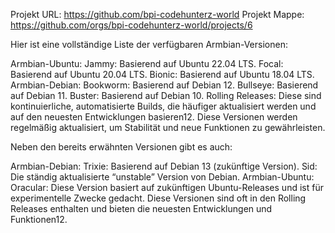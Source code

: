 
Projekt URL:    https://github.com/bpi-codehunterz-world
Projekt Mappe:  https://github.com/orgs/bpi-codehunterz-world/projects/6





Hier ist eine vollständige Liste der verfügbaren Armbian-Versionen:

Armbian-Ubuntu:
Jammy: Basierend auf Ubuntu 22.04 LTS.
Focal: Basierend auf Ubuntu 20.04 LTS.
Bionic: Basierend auf Ubuntu 18.04 LTS.
Armbian-Debian:
Bookworm: Basierend auf Debian 12.
Bullseye: Basierend auf Debian 11.
Buster: Basierend auf Debian 10.
Rolling Releases:
Diese sind kontinuierliche, automatisierte Builds, die häufiger aktualisiert werden und auf den neuesten Entwicklungen basieren12.
Diese Versionen werden regelmäßig aktualisiert, um Stabilität und neue Funktionen zu gewährleisten.



Neben den bereits erwähnten Versionen gibt es auch:

Armbian-Debian:
Trixie: Basierend auf Debian 13 (zukünftige Version).
Sid: Die ständig aktualisierte “unstable” Version von Debian.
Armbian-Ubuntu:
Oracular: Diese Version basiert auf zukünftigen Ubuntu-Releases und ist für experimentelle Zwecke gedacht.
Diese Versionen sind oft in den Rolling Releases enthalten und bieten die neuesten Entwicklungen und Funktionen12.